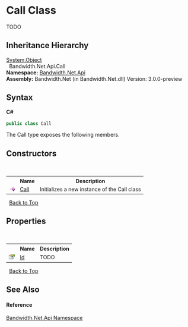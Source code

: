 ﻿# Call Class
 

TODO


## Inheritance Hierarchy
<a href="http://msdn2.microsoft.com/en-us/library/e5kfa45b" target="_blank">System.Object</a><br />&nbsp;&nbsp;Bandwidth.Net.Api.Call<br />
**Namespace:**&nbsp;<a href ="N_Bandwidth_Net_Api.md">Bandwidth.Net.Api</a><br />**Assembly:**&nbsp;Bandwidth.Net (in Bandwidth.Net.dll) Version: 3.0.0-preview

## Syntax

**C#**<br />
``` C#
public class Call
```

The Call type exposes the following members.


## Constructors
&nbsp;<table><tr><th></th><th>Name</th><th>Description</th></tr><tr><td>![Public method](media/pubmethod.gif "Public method")</td><td><a href ="M_Bandwidth_Net_Api_Call__ctor.md">Call</a></td><td>
Initializes a new instance of the Call class</td></tr></table>&nbsp;
<a href="#call-class">Back to Top</a>

## Properties
&nbsp;<table><tr><th></th><th>Name</th><th>Description</th></tr><tr><td>![Public property](media/pubproperty.gif "Public property")</td><td><a href ="P_Bandwidth_Net_Api_Call_Id.md">Id</a></td><td>
TODO</td></tr></table>&nbsp;
<a href="#call-class">Back to Top</a>

## See Also


#### Reference
<a href ="N_Bandwidth_Net_Api.md">Bandwidth.Net.Api Namespace</a><br />